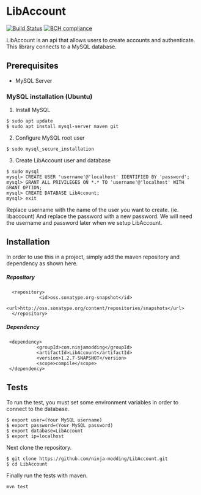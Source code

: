 # **LibAccount**
[![Build Status](https://travis-ci.com/ninja-modding/LibAccount.svg?branch=master)](https://travis-ci.com/ninja-modding/LibAccount) [![BCH compliance](https://bettercodehub.com/edge/badge/ninja-modding/LibAccount?branch=master)](https://bettercodehub.com/)

LibAccount is an api that allows users to create accounts and authenticate. This library connects to a MySQL database.

## Prerequisites
- MySQL Server

### MySQL installation (Ubuntu)

1. Install MySQL
```
$ sudo apt update
$ sudo apt install mysql-server maven git
```

2. Configure MySQL root user
```
$ sudo mysql_secure_installation
```

3. Create LibAccount user and database
```
$ sudo mysql
mysql> CREATE USER 'username'@'localhost' IDENTIFIED BY 'password';
mysql> GRANT ALL PRIVILEGES ON *.* TO 'username'@'localhost' WITH GRANT OPTION;
mysql> CREATE DATABASE LibAccount;
mysql> exit
```
Replace username with the name of the user you want to create. (ie. libaccount) And replace the password with a new password. We will need the username and password later when we setup LibAccount.

## Installation
In order to use this in a project, simply add the maven repository and dependency as shown here.

##### Repository
```
  <repository>
            <id>oss.sonatype.org-snapshot</id>
            <url>http://oss.sonatype.org/content/repositories/snapshots</url>
  </repository>
```

##### Dependency
  ``` 
   <dependency>
             <groupId>com.ninjamodding</groupId>
             <artifactId>LibAccount</artifactId>
             <version>1.2.7-SNAPSHOT</version>
             <scope>compile</scope>
   </dependency>
   ```
   ## Tests
   To run the test, you must set some environment variables in order to connect to the database.
   
   ```
   $ export user=(Your MySQL username)
   $ export password=(Your MySQL password)
   $ export database=LibAccount
   $ export ip=localhost
   ```
   
   Next clone the repository.
   ```
   $ git clone https://github.com/ninja-modding/LibAccount.git
   $ cd LibAccount
   ```
   
   Finally run the tests with maven.
   ```
   mvn test
   ```
